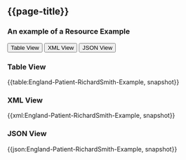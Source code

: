 ## {{page-title}}

### An example of a Resource Example
<nocheck>
<div class="tab">
   <button class="tablinks" onclick="openTab(event, 'Table View')">Table View</button>
   <button class="tablinks active" onclick="openTab(event, 'XML View')">XML View</button>
  <button class="tablinks" onclick="openTab(event, 'JSON View')">JSON View</button>
</div>
  
<div id="Table View" class="tabcontent">
  <h3>Table View</h3>
{{table:England-Patient-RichardSmith-Example, snapshot}}
</div>

<div id="XML View" class="tabcontent" style="display:block">
  <h3>XML View</h3>
{{xml:England-Patient-RichardSmith-Example, snapshot}}
</div>

<div id="JSON View" class="tabcontent">
  <h3>JSON View</h3>
{{json:England-Patient-RichardSmith-Example, snapshot}}
</div>
</nocheck>
